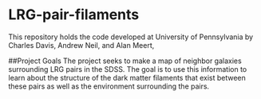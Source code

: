 # LRG-pair-filaments

This repository holds the code developed at University of Pennsylvania by Charles Davis, Andrew Neil, and Alan Meert,

##Project Goals
The project seeks to make a map of neighbor galaxies surrounding LRG pairs in the SDSS. The goal is to use this information to learn about the structure of the dark matter filaments that exist between these pairs as well as the environment surrounding the pairs.

